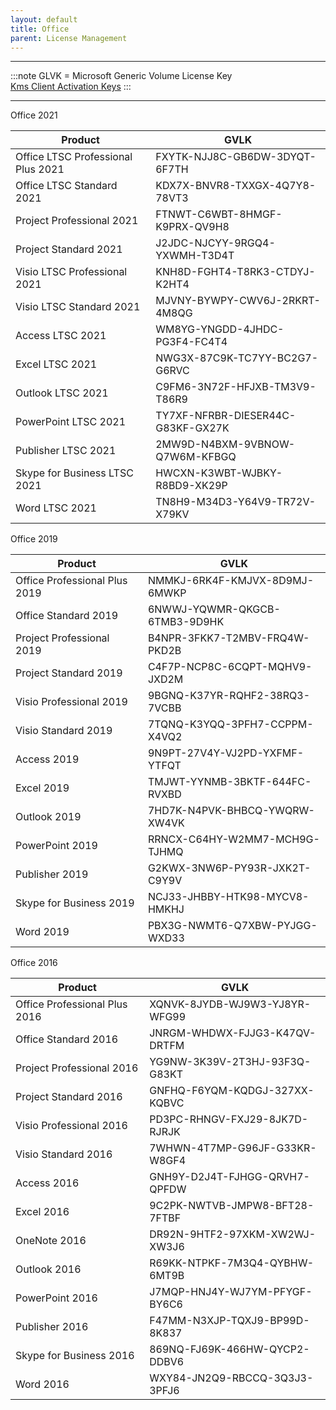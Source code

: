 ```yaml
---
layout: default
title: Office
parent: License Management
---
```


______________________________________________________________________

:::note
GLVK = Microsoft Generic Volume License Key \
[Kms Client Activation Keys](https://docs.microsoft.com/de-de/deployoffice/vlactivation/gvlks)
:::

______________________________________________________________________

Office 2021

| Product                            | GVLK                              |
| ---------------------------------- | --------------------------------- |
| Office LTSC Professional Plus 2021 | FXYTK-NJJ8C-GB6DW-3DYQT-6F7TH     |
| Office LTSC Standard 2021          | KDX7X-BNVR8-TXXGX-4Q7Y8-78VT3     |
| Project Professional 2021          | FTNWT-C6WBT-8HMGF-K9PRX-QV9H8     |
| Project Standard 2021              | J2JDC-NJCYY-9RGQ4-YXWMH-T3D4T     |
| Visio LTSC Professional 2021       | KNH8D-FGHT4-T8RK3-CTDYJ-K2HT4     |
| Visio LTSC Standard 2021           | MJVNY-BYWPY-CWV6J-2RKRT-4M8QG     |
| Access LTSC 2021                   | WM8YG-YNGDD-4JHDC-PG3F4-FC4T4     |
| Excel LTSC 2021                    | NWG3X-87C9K-TC7YY-BC2G7-G6RVC     |
| Outlook LTSC 2021                  | C9FM6-3N72F-HFJXB-TM3V9-T86R9     |
| PowerPoint LTSC 2021               | TY7XF-NFRBR-DIESER44C-G83KF-GX27K |
| Publisher LTSC 2021                | 2MW9D-N4BXM-9VBNOW-Q7W6M-KFBGQ    |
| Skype for Business LTSC 2021       | HWCXN-K3WBT-WJBKY-R8BD9-XK29P     |
| Word LTSC 2021                     | TN8H9-M34D3-Y64V9-TR72V-X79KV     |

Office 2019

| Product                       | GVLK                          |
| ----------------------------- | ----------------------------- |
| Office Professional Plus 2019 | NMMKJ-6RK4F-KMJVX-8D9MJ-6MWKP |
| Office Standard 2019          | 6NWWJ-YQWMR-QKGCB-6TMB3-9D9HK |
| Project Professional 2019     | B4NPR-3FKK7-T2MBV-FRQ4W-PKD2B |
| Project Standard 2019         | C4F7P-NCP8C-6CQPT-MQHV9-JXD2M |
| Visio Professional 2019       | 9BGNQ-K37YR-RQHF2-38RQ3-7VCBB |
| Visio Standard 2019           | 7TQNQ-K3YQQ-3PFH7-CCPPM-X4VQ2 |
| Access 2019                   | 9N9PT-27V4Y-VJ2PD-YXFMF-YTFQT |
| Excel 2019                    | TMJWT-YYNMB-3BKTF-644FC-RVXBD |
| Outlook 2019                  | 7HD7K-N4PVK-BHBCQ-YWQRW-XW4VK |
| PowerPoint 2019               | RRNCX-C64HY-W2MM7-MCH9G-TJHMQ |
| Publisher 2019                | G2KWX-3NW6P-PY93R-JXK2T-C9Y9V |
| Skype for Business 2019       | NCJ33-JHBBY-HTK98-MYCV8-HMKHJ |
| Word 2019                     | PBX3G-NWMT6-Q7XBW-PYJGG-WXD33 |

Office 2016

| Product                       | GVLK                          |
| ----------------------------- | ----------------------------- |
| Office Professional Plus 2016 | XQNVK-8JYDB-WJ9W3-YJ8YR-WFG99 |
| Office Standard 2016          | JNRGM-WHDWX-FJJG3-K47QV-DRTFM |
| Project Professional 2016     | YG9NW-3K39V-2T3HJ-93F3Q-G83KT |
| Project Standard 2016         | GNFHQ-F6YQM-KQDGJ-327XX-KQBVC |
| Visio Professional 2016       | PD3PC-RHNGV-FXJ29-8JK7D-RJRJK |
| Visio Standard 2016           | 7WHWN-4T7MP-G96JF-G33KR-W8GF4 |
| Access 2016                   | GNH9Y-D2J4T-FJHGG-QRVH7-QPFDW |
| Excel 2016                    | 9C2PK-NWTVB-JMPW8-BFT28-7FTBF |
| OneNote 2016                  | DR92N-9HTF2-97XKM-XW2WJ-XW3J6 |
| Outlook 2016                  | R69KK-NTPKF-7M3Q4-QYBHW-6MT9B |
| PowerPoint 2016               | J7MQP-HNJ4Y-WJ7YM-PFYGF-BY6C6 |
| Publisher 2016                | F47MM-N3XJP-TQXJ9-BP99D-8K837 |
| Skype for Business 2016       | 869NQ-FJ69K-466HW-QYCP2-DDBV6 |
| Word 2016                     | WXY84-JN2Q9-RBCCQ-3Q3J3-3PFJ6 |
